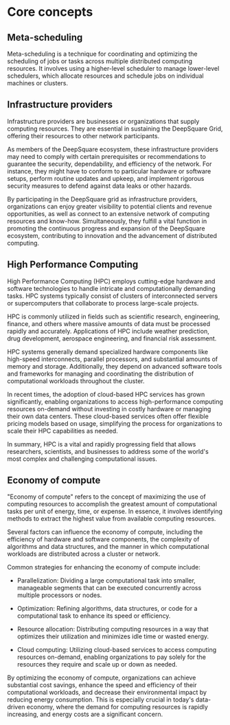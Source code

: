 # Core concepts

## Meta-scheduling

Meta-scheduling is a technique for coordinating and optimizing the scheduling of jobs or tasks across multiple distributed computing resources. It involves using a higher-level scheduler to manage lower-level schedulers, which allocate resources and schedule jobs on individual machines or clusters.

## Infrastructure providers

Infrastructure providers are businesses or organizations that supply computing resources. They are essential in sustaining the DeepSquare Grid, offering their resources to other network participants.

As members of the DeepSquare ecosystem, these infrastructure providers may need to comply with certain prerequisites or recommendations to guarantee the security, dependability, and efficiency of the network. For instance, they might have to conform to particular hardware or software setups, perform routine updates and upkeep, and implement rigorous security measures to defend against data leaks or other hazards.

By participating in the DeepSquare grid as infrastructure providers, organizations can enjoy greater visibility to potential clients and revenue opportunities, as well as connect to an extensive network of computing resources and know-how. Simultaneously, they fulfill a vital function in promoting the continuous progress and expansion of the DeepSquare ecosystem, contributing to innovation and the advancement of distributed computing.

## High Performance Computing

High Performance Computing (HPC) employs cutting-edge hardware and software technologies to handle intricate and computationally demanding tasks. HPC systems typically consist of clusters of interconnected servers or supercomputers that collaborate to process large-scale projects.

HPC is commonly utilized in fields such as scientific research, engineering, finance, and others where massive amounts of data must be processed rapidly and accurately. Applications of HPC include weather prediction, drug development, aerospace engineering, and financial risk assessment.

HPC systems generally demand specialized hardware components like high-speed interconnects, parallel processors, and substantial amounts of memory and storage. Additionally, they depend on advanced software tools and frameworks for managing and coordinating the distribution of computational workloads throughout the cluster.

In recent times, the adoption of cloud-based HPC services has grown significantly, enabling organizations to access high-performance computing resources on-demand without investing in costly hardware or managing their own data centers. These cloud-based services often offer flexible pricing models based on usage, simplifying the process for organizations to scale their HPC capabilities as needed.

In summary, HPC is a vital and rapidly progressing field that allows researchers, scientists, and businesses to address some of the world's most complex and challenging computational issues.

## Economy of compute

"Economy of compute" refers to the concept of maximizing the use of computing resources to accomplish the greatest amount of computational tasks per unit of energy, time, or expense. In essence, it involves identifying methods to extract the highest value from available computing resources.

Several factors can influence the economy of compute, including the efficiency of hardware and software components, the complexity of algorithms and data structures, and the manner in which computational workloads are distributed across a cluster or network.

Common strategies for enhancing the economy of compute include:

- Parallelization: Dividing a large computational task into smaller, manageable segments that can be executed concurrently across multiple processors or nodes.

- Optimization: Refining algorithms, data structures, or code for a computational task to enhance its speed or efficiency.

- Resource allocation: Distributing computing resources in a way that optimizes their utilization and minimizes idle time or wasted energy.

- Cloud computing: Utilizing cloud-based services to access computing resources on-demand, enabling organizations to pay solely for the resources they require and scale up or down as needed.

By optimizing the economy of compute, organizations can achieve substantial cost savings, enhance the speed and efficiency of their computational workloads, and decrease their environmental impact by reducing energy consumption. This is especially crucial in today's data-driven economy, where the demand for computing resources is rapidly increasing, and energy costs are a significant concern.
